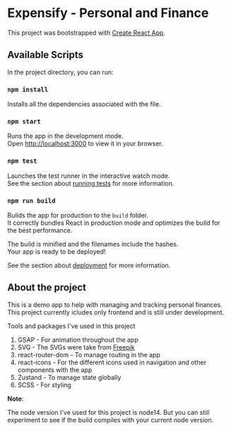 # **Expensify** - Personal and Finance

This project was bootstrapped with [Create React App](https://github.com/facebook/create-react-app).

## **Available Scripts**

In the project directory, you can run:

### `npm install` 

Installs all the dependencies associated with the file.

### `npm start`

Runs the app in the development mode.\
Open [http://localhost:3000](http://localhost:3000) to view it in your browser.

### `npm test`

Launches the test runner in the interactive watch mode.\
See the section about [running tests](https://facebook.github.io/create-react-app/docs/running-tests) for more information.

### `npm run build`

Builds the app for production to the `build` folder.\
It correctly bundles React in production mode and optimizes the build for the best performance.

The build is minified and the filenames include the hashes.\
Your app is ready to be deployed!

See the section about [deployment](https://facebook.github.io/create-react-app/docs/deployment) for more information.


## **About the project**

This is a demo app to help with managing and tracking personal finances. This project currently icludes only frontend and is still under development.

Tools and packages I've used in this project

1. GSAP - For animation throughout the app
2. SVG - The SVGs were take from <a href="https://www.freepik.com">Freepik</a>
3. react-router-dom - To manage routing in the app
4. react-icons - For the different icons used in navigation and other components with the app
5. Zustand - To manage state globally
6. SCSS - For styling

**Note**:

The node version I've used for this project is node14. But you can still experiment to see if the build compiles with your current node version. 